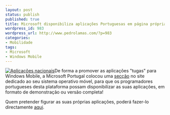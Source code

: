 ```yaml
---
layout: post
status: publish
published: true
title: Microsoft disponibiliza aplicações Portuguesas em página própria
wordpress_id: 983
wordpress_url: http://www.pedrolamas.com/?p=983
categories:
- Mobilidade
tags:
- Microsoft
- Windows Mobile
---
```

[![Aplicações nacionais](wp-content/uploads/2009/10/Aplicações-nacionais.jpg "Aplicações nacionais")](http://www.microsoft.com/windowsmobile/pt-pt/downloads/downloads-portugueses.mspx)De forma a promover as aplicações "tugas" para Windows Mobile, a Microsoft Portugal colocou uma [secção](http://www.microsoft.com/windowsmobile/pt-pt/downloads/downloads-portugueses.mspx) no site dedicado ao seu sistema operativo móvel, para que os programadores portugueses desta plataforma possam disponibilizar as suas aplicações, em formato de demonstração ou versão completa!

Quem pretender figurar as suas próprias aplicações, poderá fazer-lo directamente [aqui](http://www.wmobiletek.com/).
